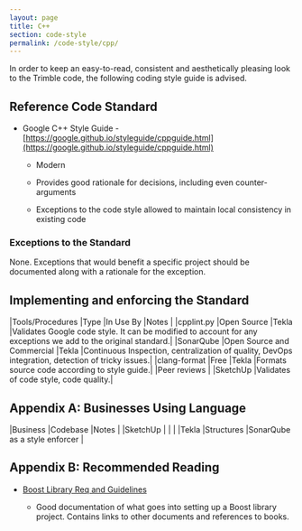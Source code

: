 ```yaml
---
layout: page
title: C++
section: code-style
permalink: /code-style/cpp/
---
```


In order to keep an easy-to-read, consistent and aesthetically pleasing look to the Trimble code, the following coding style guide is advised.

## Reference Code Standard

* Google C++ Style Guide - [https://google.github.io/styleguide/cppguide.html](https://google.github.io/styleguide/cppguide.html)

    * Modern

    * Provides good rationale for decisions, including even counter-arguments

    * Exceptions to the code style allowed to maintain local consistency in existing code

### Exceptions to the Standard

None. Exceptions that would benefit a specific project should be documented along with a rationale for the exception.

## Implementing and enforcing the Standard

|Tools/Procedures |Type                       |In Use By |Notes |
|cpplint.py       |Open Source                |Tekla     |Validates Google code style. It can be modified to account for any exceptions we add to the original standard.|
|SonarQube        |Open Source and Commercial |Tekla     |Continuous Inspection, centralization of quality, DevOps integration, detection of tricky issues.|
|clang-format     |Free                       |Tekla     |Formats source code according to style guide.|
|Peer reviews     |                           |SketchUp  |Validates of code style, code quality.|

## Appendix A: Businesses Using Language

|Business |Codebase   |Notes                          |
|SketchUp |           |                               |
|Tekla    |Structures |SonarQube as a  style enforcer |

## Appendix B: Recommended Reading

* [Boost Library Req and Guidelines](https://www.boost.org/development/requirements.html)

    * Good documentation of what goes into setting up a Boost library project. Contains links to other documents and references to books.
